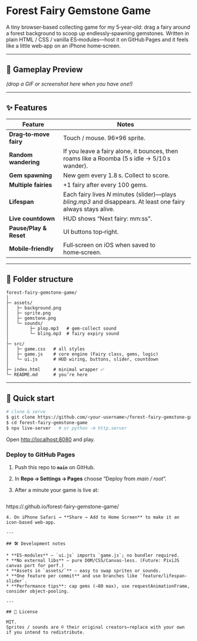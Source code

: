 # Forest Fairy Gemstone Game

A tiny browser‑based collecting game for my 5‑year‑old: drag a fairy around a forest background to scoop up endlessly‑spawning gemstones.
Written in plain HTML / CSS / vanilla ES‑modules—host it on GitHub Pages and it feels like a little web‑app on an iPhone home‑screen.

---

## 📸 Gameplay Preview

*(drop a GIF or screenshot here when you have one!)*

---

## ✨ Features

| Feature                | Notes                                                                                                                                    |
| ---------------------- | ---------------------------------------------------------------------------------------------------------------------------------------- |
| **Drag‑to‑move fairy** | Touch / mouse. 96×96 sprite.                                                                                                             |
| **Random wandering**   | If you leave a fairy alone, it bounces, then roams like a Roomba (5 s idle → 5/10 s wander).                                             |
| **Gem spawning**       | New gem every 1.8 s. Collect to score.                                                                                                   |
| **Multiple fairies**   | +1 fairy after every 100 gems.                                                                                                           |
| **Lifespan**           | Each fairy lives *N* minutes (<span id="lifeVal">slider</span>)—plays *bling.mp3* and disappears. At least one fairy always stays alive. |
| **Live countdown**     | HUD shows “Next fairy: mm\:ss”.                                                                                                          |
| **Pause/Play & Reset** | UI buttons top‑right.                                                                                                                    |
| **Mobile‑friendly**    | Full‑screen on iOS when saved to home‑screen.                                                                                            |

---

## 📂 Folder structure

```
forest-fairy-gemstone-game/
│
├─ assets/
│   ├─ background.png
│   ├─ sprite.png
│   ├─ gemstone.png
│   └─ sounds/
│        ├─ plop.mp3   # gem‑collect sound
│        └─ bling.mp3  # fairy expiry sound
│
├─ src/
│   ├─ game.css   # all styles
│   ├─ game.js    # core engine (Fairy class, gems, logic)
│   └─ ui.js      # HUD wiring, buttons, slider, countdown
│
├─ index.html     # minimal wrapper ✅
└─ README.md      # you’re here
```

---

## 🚀 Quick start

```bash
# clone & serve
$ git clone https://github.com/<your-username>/forest-fairy-gemstone-game.git
$ cd forest-fairy-gemstone-game
$ npx live-server   # or python -m http.server
```

Open [http://localhost:8080](http://localhost:8080) and play.

### Deploy to GitHub Pages

1. Push this repo to **`main`** on GitHub.
2. In **Repo → Settings → Pages** choose “Deploy from *main / root*”.
3. After a minute your game is live at:

   ```
   ```

https\://<your-username>.github.io/forest-fairy-gemstone-game/

```
4. On iPhone Safari → **Share → Add to Home Screen** to make it an icon‑based web‑app.

---

## 🛠️ Development notes

* **ES‑modules** – `ui.js` imports `game.js`; no bundler required.
* **No external libs** – pure DOM/CSS/Canvas‑less. (Future: PixiJS canvas port for perf.)
* **Assets in `assets/`** – easy to swap sprites or sounds.
* **One feature per commit** and use branches like `feature/lifespan-slider`.
* **Performance tips**: cap gems (~80 max), use requestAnimationFrame, consider object‑pooling.

---

## 📜 License

MIT.  
Sprites / sounds are © their original creators—replace with your own if you intend to redistribute.

```
